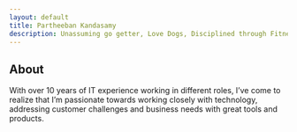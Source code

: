 ```yaml
---
layout: default
title: Partheeban Kandasamy
description: Unassuming go getter, Love Dogs, Disciplined through Fitness, Family man, Team player
---
```


## [](#header-2)About

With over 10 years of IT experience working in different roles, I’ve come to realize that I’m passionate towards working closely with technology, addressing customer challenges and business needs with great tools and products.
